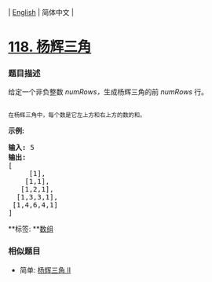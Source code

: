 | [English](README_EN.md) | 简体中文 |

# [118. 杨辉三角](https://leetcode-cn.com/problems/pascals-triangle)
 ### 题目描述
<p>给定一个非负整数&nbsp;<em>numRows，</em>生成杨辉三角的前&nbsp;<em>numRows&nbsp;</em>行。</p>

<p><img alt="" src="https://upload.wikimedia.org/wikipedia/commons/0/0d/PascalTriangleAnimated2.gif"></p>

<p><small>在杨辉三角中，每个数是它左上方和右上方的数的和。</small></p>

<p><strong>示例:</strong></p>

<pre><strong>输入:</strong> 5
<strong>输出:</strong>
[
     [1],
    [1,1],
   [1,2,1],
  [1,3,3,1],
 [1,4,6,4,1]
]</pre>

**标签:	**[数组](https://leetcode-cn.com/tag/array) 
 ### 相似题目
- 简单:	[杨辉三角 II](https://leetcode-cn.com/problems/pascals-triangle-ii) 
